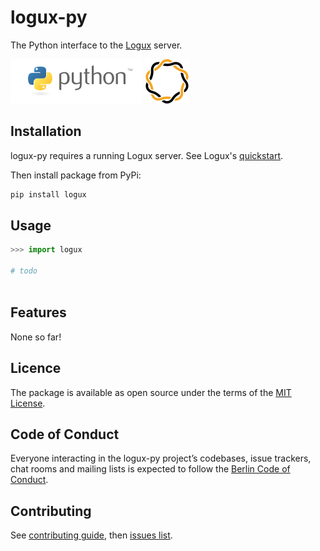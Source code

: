 # logux-py
The Python interface to the [Logux](https://github.com/logux/) server.

![python](static/python.png) ![logux](static/logux.png)

## Installation

logux-py requires a running Logux server.
See Logux's [quickstart](https://github.com/logux/logux-server#installation). 

Then install package from PyPi:

```bash
pip install logux
```

## Usage

```python
>>> import logux

# todo
    
```


## Features

None so far!

## Licence 

The package is available as open source under the terms of the [MIT License](LICENSE).

## Code of Conduct

Everyone interacting in the logux-py project’s codebases, issue trackers, chat rooms
and mailing lists is expected to follow the [Berlin Code of Conduct](https://berlincodeofconduct.org/).

## Contributing

See [contributing guide](CONTRIBUTING.md),
then [issues list](https://github.com/nazarov-tech/logux-py/issues).